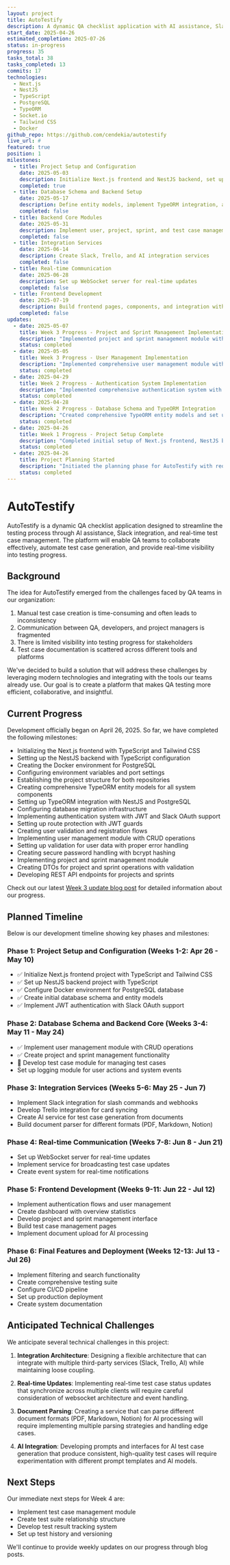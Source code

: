 ```yaml
---
layout: project
title: AutoTestify
description: A dynamic QA checklist application with AI assistance, Slack integration, and real-time test case management
start_date: 2025-04-26
estimated_completion: 2025-07-26
status: in-progress
progress: 35
tasks_total: 38
tasks_completed: 13
commits: 17
technologies:
  - Next.js
  - NestJS
  - TypeScript
  - PostgreSQL
  - TypeORM
  - Socket.io
  - Tailwind CSS
  - Docker
github_repo: https://github.com/cendekia/autotestify
live_url: #
featured: true
position: 1
milestones:
  - title: Project Setup and Configuration
    date: 2025-05-03
    description: Initialize Next.js frontend and NestJS backend, set up Docker and PostgreSQL
    completed: true
  - title: Database Schema and Backend Setup
    date: 2025-05-17
    description: Define entity models, implement TypeORM integration, and create authentication module
    completed: false
  - title: Backend Core Modules
    date: 2025-05-31
    description: Implement user, project, sprint, and test case management modules
    completed: false
  - title: Integration Services
    date: 2025-06-14
    description: Create Slack, Trello, and AI integration services
    completed: false
  - title: Real-time Communication
    date: 2025-06-28
    description: Set up WebSocket server for real-time updates
    completed: false
  - title: Frontend Development
    date: 2025-07-19
    description: Build frontend pages, components, and integration with backend APIs
    completed: false
updates:
  - date: 2025-05-07
    title: Week 3 Progress - Project and Sprint Management Implementation
    description: "Implemented project and sprint management module with CRUD operations, validation, and API endpoints for organizing test cases"
    status: completed
  - date: 2025-05-05
    title: Week 3 Progress - User Management Implementation
    description: "Implemented comprehensive user management module with CRUD operations, secure password handling, and validation features"
    status: completed
  - date: 2025-04-29
    title: Week 2 Progress - Authentication System Implementation
    description: "Implemented comprehensive authentication system with JWT and Slack OAuth integration, including user validation, login, registration, and route protection"
    status: completed
  - date: 2025-04-28
    title: Week 2 Progress - Database Schema and TypeORM Integration
    description: "Created comprehensive TypeORM entity models and set up database integration with NestJS and PostgreSQL"
    status: completed
  - date: 2025-04-26
    title: Week 1 Progress - Project Setup Complete
    description: "Completed initial setup of Next.js frontend, NestJS backend, and Docker configuration for PostgreSQL"
    status: completed
  - date: 2025-04-26
    title: Project Planning Started
    description: "Initiated the planning phase for AutoTestify with requirements gathering and architecture design"
    status: completed
---
```


# AutoTestify

AutoTestify is a dynamic QA checklist application designed to streamline the testing process through AI assistance, Slack integration, and real-time test case management. The platform will enable QA teams to collaborate effectively, automate test case generation, and provide real-time visibility into testing progress.

## Background

The idea for AutoTestify emerged from the challenges faced by QA teams in our organization:

1. Manual test case creation is time-consuming and often leads to inconsistency
2. Communication between QA, developers, and project managers is fragmented
3. There is limited visibility into testing progress for stakeholders
4. Test case documentation is scattered across different tools and platforms

We've decided to build a solution that will address these challenges by leveraging modern technologies and integrating with the tools our teams already use. Our goal is to create a platform that makes QA testing more efficient, collaborative, and insightful.

## Current Progress

Development officially began on April 26, 2025. So far, we have completed the following milestones:

- Initializing the Next.js frontend with TypeScript and Tailwind CSS
- Setting up the NestJS backend with TypeScript configuration
- Creating the Docker environment for PostgreSQL
- Configuring environment variables and port settings
- Establishing the project structure for both repositories
- Creating comprehensive TypeORM entity models for all system components
- Setting up TypeORM integration with NestJS and PostgreSQL
- Configuring database migration infrastructure
- Implementing authentication system with JWT and Slack OAuth support
- Setting up route protection with JWT guards
- Creating user validation and registration flows
- Implementing user management module with CRUD operations
- Setting up validation for user data with proper error handling
- Creating secure password handling with bcrypt hashing
- Implementing project and sprint management module
- Creating DTOs for project and sprint operations with validation
- Developing REST API endpoints for projects and sprints

Check out our latest [Week 3 update blog post](/blogs/2025/05/07/autotestify-week3-project-sprint-management/) for detailed information about our progress.

## Planned Timeline

Below is our development timeline showing key phases and milestones:

### Phase 1: Project Setup and Configuration (Weeks 1-2: Apr 26 - May 10)

- ✅ Initialize Next.js frontend project with TypeScript and Tailwind CSS
- ✅ Set up NestJS backend project with TypeScript
- ✅ Configure Docker environment for PostgreSQL database
- ✅ Create initial database schema and entity models
- ✅ Implement JWT authentication with Slack OAuth support

### Phase 2: Database Schema and Backend Core (Weeks 3-4: May 11 - May 24)

- ✅ Implement user management module with CRUD operations
- ✅ Create project and sprint management functionality
- 🔄 Develop test case module for managing test cases
- Set up logging module for user actions and system events

### Phase 3: Integration Services (Weeks 5-6: May 25 - Jun 7)

- Implement Slack integration for slash commands and webhooks
- Develop Trello integration for card syncing
- Create AI service for test case generation from documents
- Build document parser for different formats (PDF, Markdown, Notion)

### Phase 4: Real-time Communication (Weeks 7-8: Jun 8 - Jun 21)

- Set up WebSocket server for real-time updates
- Implement service for broadcasting test case updates
- Create event system for real-time notifications

### Phase 5: Frontend Development (Weeks 9-11: Jun 22 - Jul 12)

- Implement authentication flows and user management
- Create dashboard with overview statistics
- Develop project and sprint management interface
- Build test case management pages
- Implement document upload for AI processing

### Phase 6: Final Features and Deployment (Weeks 12-13: Jul 13 - Jul 26)

- Implement filtering and search functionality
- Create comprehensive testing suite
- Configure CI/CD pipeline
- Set up production deployment
- Create system documentation

## Anticipated Technical Challenges

We anticipate several technical challenges in this project:

1. **Integration Architecture**: Designing a flexible architecture that can integrate with multiple third-party services (Slack, Trello, AI) while maintaining loose coupling.

2. **Real-time Updates**: Implementing real-time test case status updates that synchronize across multiple clients will require careful consideration of websocket architecture and event handling.

3. **Document Parsing**: Creating a service that can parse different document formats (PDF, Markdown, Notion) for AI processing will require implementing multiple parsing strategies and handling edge cases.

4. **AI Integration**: Developing prompts and interfaces for AI test case generation that produce consistent, high-quality test cases will require experimentation with different prompt templates and AI models.

## Next Steps

Our immediate next steps for Week 4 are:

- Implement test case management module
- Create test suite relationship structure
- Develop test result tracking system
- Set up test history and versioning

We'll continue to provide weekly updates on our progress through blog posts. 
